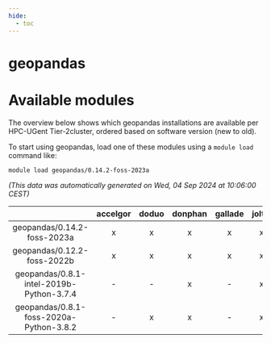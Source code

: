 ```yaml
---
hide:
  - toc
---
```


geopandas
=========

# Available modules


The overview below shows which geopandas installations are available per HPC-UGent Tier-2cluster, ordered based on software version (new to old).

To start using geopandas, load one of these modules using a `module load` command like:

```shell
module load geopandas/0.14.2-foss-2023a
```

*(This data was automatically generated on Wed, 04 Sep 2024 at 10:06:00 CEST)*  

| |accelgor|doduo|donphan|gallade|joltik|shinx|skitty|
| :---: | :---: | :---: | :---: | :---: | :---: | :---: | :---: |
|geopandas/0.14.2-foss-2023a|x|x|x|x|x|x|x|
|geopandas/0.12.2-foss-2022b|x|x|x|x|x|x|x|
|geopandas/0.8.1-intel-2019b-Python-3.7.4|-|-|x|-|x|-|x|
|geopandas/0.8.1-foss-2020a-Python-3.8.2|-|x|x|-|x|-|x|
